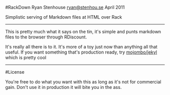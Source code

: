 #RackDown
Ryan Stenhouse <ryan@stenhou.se>
April 2011

Simplistic serving of Markdown files at HTML over Rack

------------------

This is pretty much what it says on the tin, it's simple and punts markdown files to the browser through 
RDiscount.

It's really all there is to it. It's more of a toy just now than anything all that useful. If you want
something that's production ready, try [mojombo/jekyl][1] which is pretty cool

------------------

#License

You're free to do what you want with this as long as it's not for commercial gain. Don't use it in production
it will bite you in the ass.

[1]: https://github.com/mojombo/jekyll